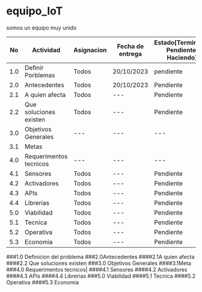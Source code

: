 # equipo_IoT
somos un equipo muy unido

|No|Actividad|Asignacion|Fecha de entrega|Estado[Terminado, Pendiente, Haciendo]|
|--|--|--|--|--|
|1.0|Definir Porblemas|Todos|20/10/2023|pendiente|
|2.0|Antecedentes|Todos|20/10/2023|Pendiente|
|2.1|A quien afecta|Todos|---|Pendiente|
|2.2|Que soluciones existen|Todos|---|Pendiente|
|3.0|Objetivos Generales|---|---|---|
|3.1|Metas|
|4.0|Requerimentos tecnicos|---|---|---|
|4.1|Sensores|Todos|---|Pendiente|
|4.2|Activadores|Todos|---|Pendiente|
|4.3|APIs|Todos|---|Pendiente|
|4.4|Librerias|Todos|---|Pendiente|
|5.0|Viabilidad|Todos|---|Pendiente|
|5.1|Tecnica|Todos|---|Pendiente|
|5.2|Operativa|Todos|---|Pendiente|
|5.3|Economia|Todos|---|Pendiente|


###1.0 Definicion del problema
###2.0Antecedentes
####2.1A quien afecta
####2.2 Que soluciones existen
###3.0 Objetivos Generales
####3.1Meta
###4.0 Requerimentos tecnicos|
####4.1 Sensores
####4.2 Activadores
####4.3 APIs
####4.4 Librerias
###5.0 Viabilidad
####5.1 Tecnica
####5.2 Operativa
####5.3 Economia

    
